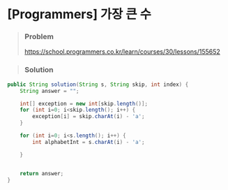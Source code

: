 # [Programmers] 가장 큰 수



> ### Problem
>
> https://school.programmers.co.kr/learn/courses/30/lessons/155652



> ### Solution

```java
public String solution(String s, String skip, int index) {
    String answer = "";

    int[] exception = new int[skip.length()];
    for (int i=0; i<skip.length(); i++) {
        exception[i] = skip.charAt(i) - 'a';
    }

    for (int i=0; i<s.length(); i++) {
        int alphabetInt = s.charAt(i) - 'a';

    }


    return answer;
}
```

